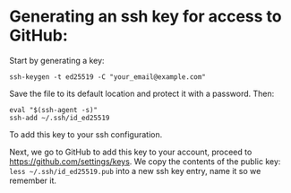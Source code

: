 

# Generating an ssh key for access to GitHub:

Start by generating a key:

    ssh-keygen -t ed25519 -C "your_email@example.com"

Save the file to its default location and protect it with a password. Then:

    eval "$(ssh-agent -s)"
    ssh-add ~/.ssh/id_ed25519

To add this key to your ssh configuration.

Next, we go to GitHub to add this key to your account, proceed to https://github.com/settings/keys.
We copy the contents of the public key: `less ~/.ssh/id_ed25519.pub` into a new ssh key entry, name it so we remember it.
